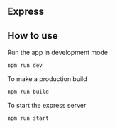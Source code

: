## Express

## How to use

Run the app in development mode

```bash
npm run dev
```

To make a production build

```bash
npm run build
```

To start the express server

```bash
npm run start
```
